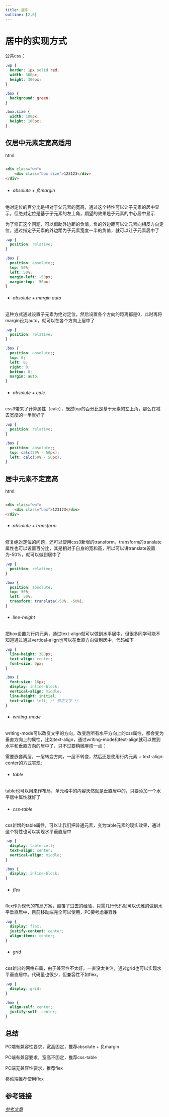 ```yaml
---
title: 居中
outline: [2,6]
---
```


# 居中的实现方式

公共css：

```css
.wp {
  border: 1px solid red;
  width: 300px;
  height: 300px;
}

.box {
  background: green;
}

.box.size {
  width: 100px;
  height: 100px;
}
```

## 仅居中元素定宽高适用

html:

```html

<div class="wp">
    <div class="box size">123123</div>
</div>
```

- ###### absolute + 负margin

绝对定位的百分比是相对于父元素的宽高，通过这个特性可以让子元素的居中显示，但绝对定位是基于子元素的左上角，期望的效果是子元素的中心居中显示

为了修正这个问题，可以借助外边距的负值，负的外边距可以让元素向相反方向定位，通过指定子元素的外边距为子元素宽度一半的负值，就可以让子元素居中了

```css
.wp {
  position: relative;
}

.box {
  position: absolute;;
  top: 50%;
  left: 50%;
  margin-left: -50px;
  margin-top: -50px;
}
```

- ###### absolute + margin auto

这种方式通过设置子元素为绝对定位，然后设置各个方向的距离都是0，此时再将margin设为auto，就可以在各个方向上居中了

```css
.wp {
  position: relative;
}

.box {
  position: absolute;;
  top: 0;
  left: 0;
  right: 0;
  bottom: 0;
  margin: auto;
}
```

- ###### absolute + calc

css3带来了计算属性（calc），既然top的百分比是基于元素的左上角，那么在减去宽度的一半就好了

```css
.wp {
  position: relative;
}

.box {
  position: absolute;;
  top: calc(50% - 50px);
  left: calc(50% - 50px);
}
```

## 居中元素不定宽高

html:

```html

<div class="wp">
    <div class="box">123123</div>
</div>
```

- ###### absolute + transform

修复绝对定位的问题，还可以使用css3新增的transform，transform的translate属性也可以设置百分比，其是相对于自身的宽和高，所以可以讲translate设置为-50%，就可以做到居中了

```css
.wp {
  position: relative;
}

.box {
  position: absolute;
  top: 50%;
  left: 50%;
  transform: translate(-50%, -50%);
}
```

- ###### line-height

把box设置为行内元素，通过text-align就可以做到水平居中，但很多同学可能不知道通过通过vertical-align也可以在垂直方向做到居中，代码如下

```css
.wp {
  line-height: 300px;
  text-align: center;
  font-size: 0px;
}

.box {
  font-size: 16px;
  display: inline-block;
  vertical-align: middle;
  line-height: initial;
  text-align: left; /* 修正文字 */
}
```

- ###### writing-mode

writing-mode可以改变文字的方向，改变后所有水平方向上的css属性，都会变为垂直方向上的属性，比如text-align，通过writing-mode和text-align就可以做到水平和垂直方向的居中了，只不过要稍微麻烦一点：

需要嵌套两层，一层转变方向，一层不转变，然后还是使用行内元素 + text-align: center的方式实现;

- ###### table

table也可以用来作布局，单元格中的内容天然就是垂直居中的，只要添加一个水平居中属性就好了

- ###### css-table

css新增的table属性，可以让我们把普通元素，变为table元素的现实效果，通过这个特性也可以实现水平垂直居中

```css
.wp {
  display: table-cell;
  text-align: center;
  vertical-align: middle;
}

.box {
  display: inline-block;
}
```

- ###### flex

flex作为现代的布局方案，颠覆了过去的经验，只需几行代码就可以优雅的做到水平垂直居中，目前移动端完全可以使用，PC要考虑兼容性

```css
.wp {
  display: flex;
  justify-content: center;
  align-items: center;
}
```

- ###### grid

css新出的网格布局，由于兼容性不太好，一直没太关注，通过grid也可以实现水平垂直居中。代码量也很少，但兼容性不如flex。

```css
.wp {
  display: grid;
}

.box {
  align-self: center;
  justify-self: center;
}
```

## 总结

PC端有兼容性要求，宽高固定，推荐absolute + 负margin

PC端有兼容要求，宽高不固定，推荐css-table

PC端无兼容性要求，推荐flex

移动端推荐使用flex

## 参考链接

_[参考文章](https://yanhaijing.com/css/2018/01/17/horizontal-vertical-center/)_
